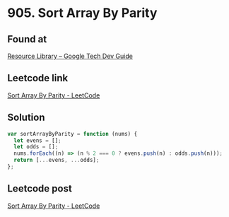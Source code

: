 # 905. Sort Array By Parity

## Found at

[Resource Library – Google Tech Dev Guide](https://techdevguide.withgoogle.com/resources/?programming_languages=javascript&types=coding-question)

## Leetcode link

[Sort Array By Parity - LeetCode](https://leetcode.com/problems/sort-array-by-parity/description/)

## Solution

```js
var sortArrayByParity = function (nums) {
  let evens = [];
  let odds = [];
  nums.forEach((n) => (n % 2 === 0 ? evens.push(n) : odds.push(n)));
  return [...evens, ...odds];
};
```

## Leetcode post

[Sort Array By Parity - LeetCode](https://leetcode.com/problems/sort-array-by-parity/solutions/5642902/simple-beginner-friendly-905-sort-array-by-parity/)
